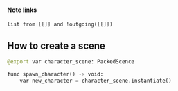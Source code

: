 #### Note links
```dataview
list from [[]] and !outgoing([[]])
```
## How to create a scene
```python
@export var character_scene: PackedScence

func spawn_character() -> void:
	var new_character = character_scene.instantiate()
```
